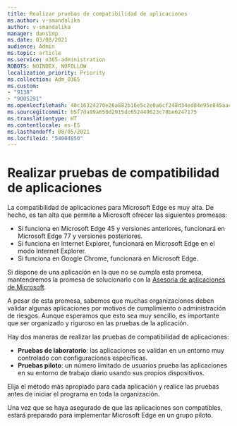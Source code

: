 ```yaml
---
title: Realizar pruebas de compatibilidad de aplicaciones
ms.author: v-smandalika
author: v-smandalika
manager: dansimp
ms.date: 03/08/2021
audience: Admin
ms.topic: article
ms.service: o365-administration
ROBOTS: NOINDEX, NOFOLLOW
localization_priority: Priority
ms.collection: Adm_O365
ms.custom:
- "9138"
- "9005291"
ms.openlocfilehash: 40c16324270e26a882b16e5c2e0a6cf248d34ed84e95e845aac5dfa44ac58c72
ms.sourcegitcommit: b5f7da89a650d2915dc652449623c78be6247175
ms.translationtype: HT
ms.contentlocale: es-ES
ms.lasthandoff: 08/05/2021
ms.locfileid: "54004850"
---
```

# <a name="do-app-compatibility-testing"></a>Realizar pruebas de compatibilidad de aplicaciones

La compatibilidad de aplicaciones para Microsoft Edge es muy alta. De hecho, es tan alta que permite a Microsoft ofrecer las siguientes promesas:
- Si funciona en Microsoft Edge 45 y versiones anteriores, funcionará en Microsoft Edge 77 y versiones posteriores.
- Si funciona en Internet Explorer, funcionará en Microsoft Edge en el modo Internet Explorer.
- Si funciona en Google Chrome, funcionará en Microsoft Edge.

Si dispone de una aplicación en la que no se cumpla esta promesa, mantendremos la promesa de solucionarlo con la [Asesoría de aplicaciones de Microsoft](https://www.microsoft.com/fasttrack/microsoft-365/app-assure).

A pesar de esta promesa, sabemos que muchas organizaciones deben validar algunas aplicaciones por motivos de cumplimiento o administración de riesgos. Aunque esperamos que esto sea muy sencillo, es importante que ser organizado y riguroso en las pruebas de la aplicación.

Hay dos maneras de realizar las pruebas de compatibilidad de aplicaciones:

- **Pruebas de laboratorio**: las aplicaciones se validan en un entorno muy controlado con configuraciones específicas.
- **Pruebas piloto**: un número limitado de usuarios prueba las aplicaciones en su entorno de trabajo diario usando sus propios dispositivos.

Elija el método más apropiado para cada aplicación y realice las pruebas antes de iniciar el programa en toda la organización.

Una vez que se haya asegurado de que las aplicaciones son compatibles, estará preparado para implementar Microsoft Edge en un grupo piloto.
